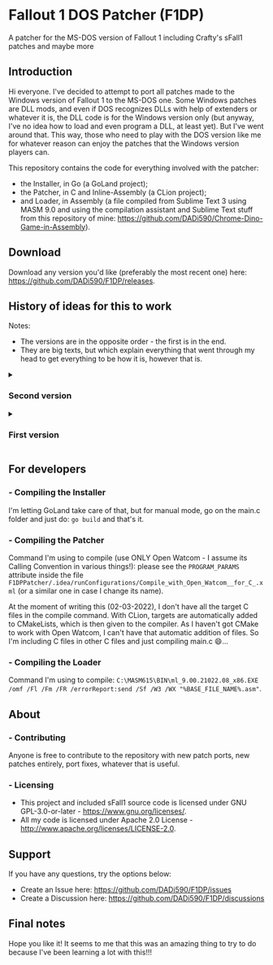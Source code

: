 
# Fallout 1 DOS Patcher (F1DP)
A patcher for the MS-DOS version of Fallout 1 including Crafty's sFall1 patches and maybe more

## Introduction

Hi everyone. I've decided to attempt to port all patches made to the Windows version of Fallout 1 to the MS-DOS one. Some Windows patches are DLL mods, and even if DOS recognizes DLLs with help of extenders or whatever it is, the DLL code is for the Windows version only (but anyway, I've no idea how to load and even program a DLL, at least yet). But I've went around that. This way, those who need to play with the DOS version like me for whatever reason can enjoy the patches that the Windows version players can.

This repository contains the code for everything involved with the patcher:
- the Installer, in Go (a GoLand project);
- the Patcher, in C and Inline-Assembly (a CLion project);
- and Loader, in Assembly (a file compiled from Sublime Text 3 using MASM 9.0 and using the compilation assistant and Sublime Text stuff from this repository of mine: https://github.com/DADi590/Chrome-Dino-Game-in-Assembly).

## Download

Download any version you'd like (preferably the most recent one) here: https://github.com/DADi590/F1DP/releases.

## History of ideas for this to work
Notes:
- The versions are in the opposite order - the first is in the end.
- They are big texts, but which explain everything that went through my head to get everything to be how it is, however that is.

<details> 
  <summary><h3>Second version</h3></summary>

Carrying on from the last thing I said on the first version, I did find out a way to go around editing the relocations table. I got the idea from @xttl user from the Doomworld forum, more precisely this thread: https://www.doomworld.com/forum/topic/86380-exe-hacking (thank you infinitely for posting your knowledge there). This was an AMAZING find and I loved the idea. The idea there is to load a BIN file with binary instructions, then jump to it and execute the instructions. The only thing permanently patched in the EXE (by editing the EXE with a hex editor) is the loader. When the game starts, it loads the patch file and executes the instructions. After that, it comes back to the game and unloads the patch from memory. Inside the patch, there could be only simple patches, like patching a number or a call to NOPs, for example. No adding new functions or strings or other things. There could not be any strings on it or global variables. Nothing outside the functions. So an idea I had first to go around having no strings was to allocate on the stack space for the characters and then assign char by char, index by index manually --> awful, but worked 😂. A char is an int (8-bit but doesn't matter for this), so it would create strings on the stack xD.

Still, I tried to think on ideas to improve that, and seems all worked! Spoiler: the patches execute like a DLL and I can patch dynamically, and go from the EXE to the patch and back to the EXE and mention strings in the patch and modify them and whatever is needed, just like is done with Crafty's sFall1 mod. Took me some work to get to this though xD. I'll just more or less copy what I wrote on the mentioned forum.

#### Patch explanation

The first 12 bytes of the BIN file are to store the version of the patch (or the type, I haven't seen too much of that yet), and code and data segments address (these last 2 are put there by the loader - the loader must also provide in a register the address of the allocated code block to store the BIN file's contents). The last 4 bytes of the 16 are for anything else I'd need. The rest is a full copy of the Fallout1DOSPatches LE EXE starting from the code segment until the end of the file --> copy and paste, just that.

The code generated by the compiler for the C project comes with absolute references, expecting to be corrected when the EXE is loaded (relocations). So I can't rely on ANY absolute references produced by the compiler. Then the idea is to patch those references before they are needed! The patch patches itself with correct values only known at run-time (reads its own memory and patches it self XD ahahah), and then does whatever it wants with the new values - like patching the EXE with CALLs and JMPs to inside the patch...!

The contents of the BIN file remain in memory so that the EXE can jump or call or read its contents wherever it wants. It can jump or call to the EXE functions, and if inside the BIN file those functions need references to the EXE, they have them all already and there's no need to pass parameters. Just do the patch normally without thinking in passing parameters specifically for segment addresses and other stuff (not even an idea I had of main function parameter to know which sub-function to execute --> the EXE just calls the functions on the BIN file, because the patch patches the EXE's jumps and calls to go to the BIN file functions).

One can also have global variables/strings and use the data segment and whatever segment is needed and the code will run just fine. I haven't made any patches to the EXE yet, but I've been testing from the call to the patch from the loader. The test function I'm using is a naked function and I pass no parameters to it at all. I managed to call printf from it to print a string in the EXE's data segment ("FALLOUT %p.%p") with the code and data segment addresses as parameters, print a "Hi!" string in the data segment of the BIN file, print a global int value (with "%d") in the BIN file's data segment, then increment it and print it again, and call exit(), and all worked perfectly!!! (Being printf() and exit() functions from inside the EXE.)

I can also call the EXE's functions from C. I made C functions with the same signature as the original standard ones with an Assembly implementation and I opened a file, read its contents to a local C variable and closed the file. In this case I can even put the patches to be choosable inside an INI file (like on Craft's sFall1) and let people edit the file easily to choosse which patches they want applied!

So I think this can be used exactly like DLL injection! I load, let it be loaded, access stuff from inside its memory space, call its functions with references to the EXE's functions, whatever else is needed. At least for a beginner on these things seems to be wow ahahah.

PS: this doesn't mess on how the BIN file is loaded to memory. It just needs to pass 3 addresses in 3 registers or pass one of them (the block one - the base of everything else) and store the others in the block and the rest it's however the loader is implemented. I haven't touched the loader since I began trying these things (2 days without touching on it, I think, while I'd find about these things).

**Update:** now the loader is writing the BIN file length on the 4th 4 bytes of the BIN file (only in memory, nothing permanent). That's required to know up to what address to look up when the pathces patches itself. The patcher patches itself as soon as it starts now (now I mean really when it starts - a direct call after the jump), and the rest of the code has all the values needed already ready for use. That way I don't need to pass the addresses as parameters to every function of the file. Seems that all really works, so cool!
  
</details>

<details> 
  <summary><h3>First version</h3></summary>

#### How I've been doing this

I've been checking this repository: https://github.com/Aramatheus/sfall_1. It has the sFall1 1.20 source with small modifications from Sduibek (Fallout Fixt's creator). If this one gets working well, I go over to sFall1 1.3 entirely by Crafty and then (or right to) 1.7.6. There's also version 1.8, but there's no public source that I have found. That one requires reverse engineering unless the source is found somewhere. The reason I'm not already using version 1.7.6 is because the Loot/Drop all patch doesn't work when I port it. No idea if it needs other patches to work, but at least on 1.20 it's working, so it seems a good place to start.

Also, MASM or NASM or whatever is preferred to use is very useful to assemble the instructions Crafty has on the source. Then the assembled EXE or OBJ file can be opened in a hex editor and the bytes copied to the DOS EXE, and finally the only thing left to do is correct all addresses and offsets. I've been going on the Windows EXE distributed with Fallout Fixt, go on all addresses I find on sFall1's source, and then use the hex bytes near that address to find the correct function on the DOS EXE. So far, this worked well for the Loot/Drop all feature, so that's what I've been doing.

Before this I started by writing the opcodes myself (that's painful...). Then I found out IDA (The Interactive Disassembler) can assemble individual instructions and I went that route. I had to kind of bet with myself if jumps were short or near (short because there's not much space, so it must be saved as much as possible), but not really a problem. Except when I'd make a wrong bet and I had to move all the code backwards or forwards and correct all offsets --> wtf. So when I finally used my head to a decent state, I realized that MASM (I already had it installed) could be very helpful. I just copy the Assembly code, paste it on an editor, assemble with MASM and do what I described above. Much simpler, faster, and bug-free on wrongly copied instructions (already happened to me when it was manual, I can't even copy things on my own, wow...).

#### How I fixed some weird bugs

There were bugs on the ported code. For example (this was written in the time I found them, so it's written in present verb form, not past):
- One very noticeable is that when I create a new game, go on the dead body and click D when exchanging items, an error dialog appears --> with no error written. I've no idea why that happens. I'm pointing to a readable place in memory, so wtf. Doesn't do anything bad, just doesn't show the message, but still very weird.
- Other errors include when clicking D with fewer items to exchange with the body, all disappears. But only from the screen. It's all on the dead body's inventory if I go back and exchange items again. So again doesn't do anything bad, but wtf. Curious to know why it happens.
- Or the current and total weight not showing on the inventory. As it replaces the format string from "%s %d" to "%s %d/%d" and that one doesn't work, it breaks the original functionality. That must also be fixed somehow. I'll try and see if I can, but I have no experience in fixing stuff like this, so any help is very appreciated. As this is not working and is even breaking original functionality (wow), it's disabled on the patcher.

##### How I fixed those

There was also an interesting "bug" when I was trying to replace "FALLOUT 1.2" on the right bottom corner of the main menu by a string somewhere else (no space where the original string is to put what I wanted). When I'd put the address of the new string, the old address would get back there even though the new was written on the file. Magic? No... (seemed for a while though).

It seems I learned about relocations... Not much, but enough to understand that that's the issue. The game is relocated at a different address depending on the DOS extender. DOS/4GW puts it at one address, DOS/32A puts it elsewhere. The EXE is prepared to handle that normally because there's a table of addresses to relocate, and all the needed addresses are fixed as soon as the EXE is loaded. The added code is not in that table nor will I put it unless I have a very strong reason, because I'd need to move all the contents of the EXE down to add bytes to the table.

So plan B. I'm assuming the game is running at the address DOS/32A puts it running in, and all the addresses on the code are relative to that address, not the one the game is supposed to be loaded at (which is what IDA assumes, as a start). So if the EXE is loaded in IDA, various things will start with "unk_" (unknown - makes sense). Maybe I can get IDA to move the segments to the DOS/32A addresses so I can see the references, but I don't know how that's done (was trying but it says not enough space, and as I don't need it, I won't try to find out how to do it).

**PS:** I'm now noticing my tablet with DOS/32A is not loading the game at the same address as on PC, because the patches are not working there... So it's not fixed with DOS/32A, I guess. That means the patch works only with Luck (depends on how many points one has in real life 😂). I'll think of some way around, without messing with the relocations table... Else, I guess will be fun to write some program to do it, because if I'm to do it, I won't do it manually, no way (at minimum because I'm careless).

</details>

## For developers
### - Compiling the Installer
I'm letting GoLand take care of that, but for manual mode, go on the main.c folder and just do: `go build` and that's it.
### - Compiling the Patcher
Command I'm using to compile (use ONLY Open Watcom - I assume its Calling Convention in various things!): please see the `PROGRAM_PARAMS` attribute inside the file `F1DPPatcher/.idea/runConfigurations/Compile_with_Open_Watcom__for_C_.xml` (or a similar one in case I change its name).

At the moment of writing this (02-03-2022), I don't have all the target C files in the compile command. With CLion, targets are automatically added to CMakeLists, which is then given to the compiler. As I haven't got CMake to work with Open Watcom, I can't have that automatic addition of files. So I'm including C files in other C files and just compiling main.c 😄...
### - Compiling the Loader
Command I'm using to compile: `C:\MASM615\BIN\ml_9.00.21022.08_x86.EXE /omf /Fl /Fm /FR /errorReport:send /Sf /W3 /WX "%BASE_FILE_NAME%.asm"`.

## About
### - Contributing

Anyone is free to contribute to the repository with new patch ports, new patches entirely, port fixes, whatever that is useful.

### - Licensing

- This project and included sFall1 source code is licensed under GNU GPL-3.0-or-later - https://www.gnu.org/licenses/.
- All my code is licensed under Apache 2.0 License - http://www.apache.org/licenses/LICENSE-2.0.

## Support
If you have any questions, try the options below:
- Create an Issue here: https://github.com/DADi590/F1DP/issues
- Create a Discussion here: https://github.com/DADi590/F1DP/discussions

## Final notes
Hope you like it! It seems to me that this was an amazing thing to try to do because I've been learning a lot with this!!!

